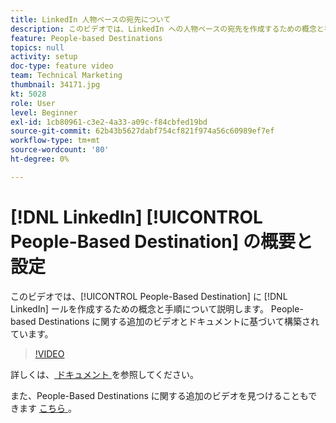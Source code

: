 ```yaml
---
title: LinkedIn 人物ベースの宛先について
description: このビデオでは、LinkedIn への人物ベースの宛先を作成するための概念と手順について説明します。 People-based Destinations に関する追加のビデオとドキュメントに基づいて構築されています。
feature: People-based Destinations
topics: null
activity: setup
doc-type: feature video
team: Technical Marketing
thumbnail: 34171.jpg
kt: 5028
role: User
level: Beginner
exl-id: 1cb80961-c3e2-4a33-a09c-f84cbfed19bd
source-git-commit: 62b43b5627dabf754cf821f974a56c60989ef7ef
workflow-type: tm+mt
source-wordcount: '80'
ht-degree: 0%

---
```


# [!DNL LinkedIn] [!UICONTROL People-Based Destination] の概要と設定

このビデオでは、[!UICONTROL People-Based Destination] に [!DNL LinkedIn] ールを作成するための概念と手順について説明します。 People-based Destinations に関する追加のビデオとドキュメントに基づいて構築されています。

>[!VIDEO](https://video.tv.adobe.com/v/34171/?quality=12)

詳しくは、[ ドキュメント ](https://experienceleague.adobe.com/docs/audience-manager/user-guide/features/destinations/people-based/people-based-destinations-overview.html?lang=ja) を参照してください。

また、People-Based Destinations に関する追加のビデオを見つけることもできます [ こちら ](https://adobe.ly/aamlearnpbd)。
